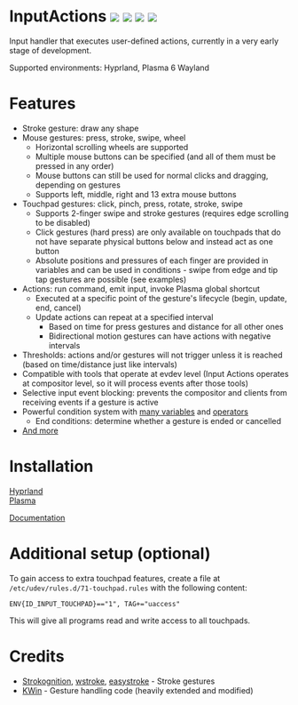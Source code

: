 # InputActions <img src="https://img.shields.io/badge/c%2B%2B-blue"> <a href="https://github.com/taj-ny/InputActions/releases"><img src="https://img.shields.io/github/v/release/taj-ny/inputactions?color=%23009688"></a> <a href="https://github.com/taj-ny/InputActions/blob/main/LICENSE"><img src="https://img.shields.io/github/license/taj-ny/inputactions?color=%23009688"></a> <a href="https://github.com/sponsors/taj-ny"><img src="https://img.shields.io/badge/Sponsor-gray?logo=githubsponsors"></a>

Input handler that executes user-defined actions, currently in a very early stage of development.

Supported environments: Hyprland, Plasma 6 Wayland

# Features
- Stroke gesture: draw any shape
- Mouse gestures: press, stroke, swipe, wheel
  - Horizontal scrolling wheels are supported
  - Multiple mouse buttons can be specified (and all of them must be pressed in any order)
  - Mouse buttons can still be used for normal clicks and dragging, depending on gestures
  - Supports left, middle, right and 13 extra mouse buttons
- Touchpad gestures: click, pinch, press, rotate, stroke, swipe
  - Supports 2-finger swipe and stroke gestures (requires edge scrolling to be disabled)
  - Click gestures (hard press) are only available on touchpads that do not have separate physical buttons below and instead act as one button
  - Absolute positions and pressures of each finger are provided in variables and can be used in conditions - swipe from edge and tip tap gestures are possible
    (see examples)
- Actions: run command, emit input, invoke Plasma global shortcut
  - Executed at a specific point of the gesture's lifecycle (begin, update, end, cancel)
  - Update actions can repeat at a specified interval 
    - Based on time for press gestures and distance for all other ones
    - Bidirectional motion gestures can have actions with negative intervals
- Thresholds: actions and/or gestures will not trigger unless it is reached (based on time/distance just like intervals)
- Compatible with tools that operate at evdev level (Input Actions operates at compositor level, so it will process events after those tools)
- Selective input event blocking: prevents the compositor and clients from receiving events if a gesture is active
- Powerful condition system with [many variables](https://github.com/InputActions/docs/blob/HEAD/variables.md) and [operators](https://github.com/InputActions/docs/blob/HEAD/configuration.md#operators)
  - End conditions: determine whether a gesture is ended or cancelled
- [And more](https://github.com/InputActions/docs/blob/HEAD/configuration.md)

# Installation
[Hyprland](src/hyprland/README.md)<br>
[Plasma](src/kwin/README.md)

[Documentation](https://github.com/InputActions/docs/blob/HEAD/index.md)

# Additional setup (optional)
To gain access to extra touchpad features, create a file at ``/etc/udev/rules.d/71-touchpad.rules``
with the following content:
```
ENV{ID_INPUT_TOUCHPAD}=="1", TAG+="uaccess"
```

This will give all programs read and write access to all touchpads.

# Credits
- [Strokognition](https://invent.kde.org/jpetso/strokognition), [wstroke](https://github.com/dkondor/wstroke), [easystroke](https://github.com/thjaeger/easystroke) - Stroke gestures
- [KWin](https://invent.kde.org/plasma/kwin) - Gesture handling code (heavily extended and modified)
